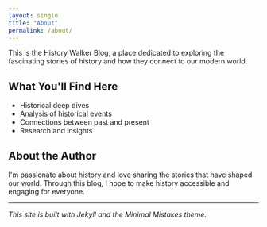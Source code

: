 ```yaml
---
layout: single
title: "About"
permalink: /about/
---
```


This is the History Walker Blog, a place dedicated to exploring the fascinating stories of history and how they connect to our modern world.

## What You'll Find Here

- Historical deep dives
- Analysis of historical events
- Connections between past and present
- Research and insights

## About the Author

I'm passionate about history and love sharing the stories that have shaped our world. Through this blog, I hope to make history accessible and engaging for everyone.

---

*This site is built with Jekyll and the Minimal Mistakes theme.*